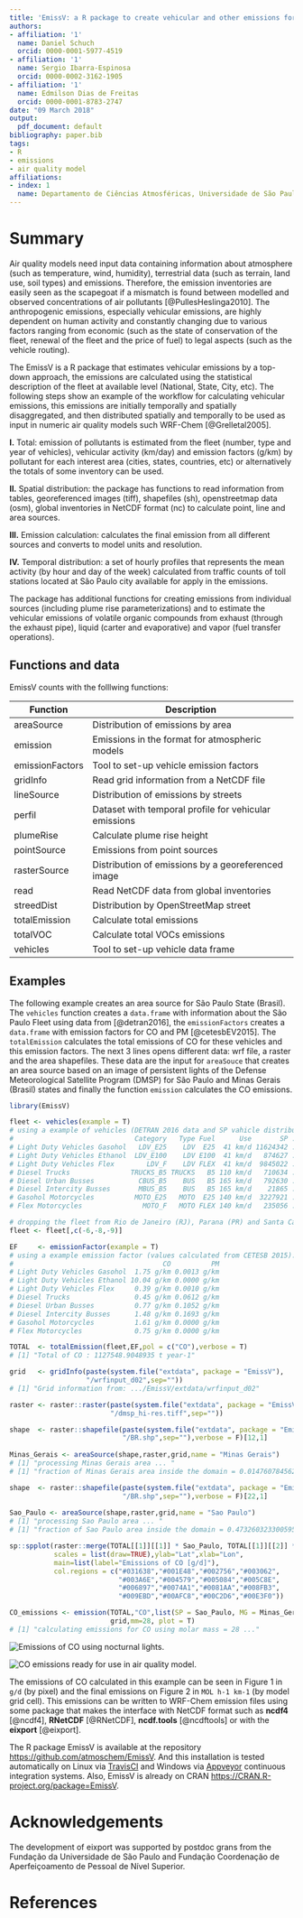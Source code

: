 ```yaml
---
title: 'EmissV: a R package to create vehicular and other emissions for air quality models'
authors:
- affiliation: '1'
  name: Daniel Schuch
  orcid: 0000-0001-5977-4519
- affiliation: '1'
  name: Sergio Ibarra-Espinosa
  orcid: 0000-0002-3162-1905
- affiliation: '1'
  name: Edmilson Dias de Freitas
  orcid: 0000-0001-8783-2747
date: "09 March 2018"
output:
  pdf_document: default
bibliography: paper.bib
tags:
- R
- emissions
- air quality model
affiliations:
- index: 1
  name: Departamento de Ciências Atmosféricas, Universidade de São Paulo, Brasil
---
```


# Summary

Air quality models need input data containing information about atmosphere (such as temperature, wind, humidity), terrestrial data (such as terrain, land use, soil types) and emissions. Therefore, the emission inventories are easily seen as the scapegoat if a mismatch is found between modelled and observed concentrations of air pollutants [@PullesHeslinga2010]. The anthropogenic emissions, especially vehicular emissions, are highly dependent on human activity and constantly changing due to various factors ranging from economic (such as the state of conservation of the fleet, renewal of the fleet and the price of fuel) to legal aspects (such as the vehicle routing).

The EmissV is a R package that estimates vehicular emissions by a top-down approach, the emissions are calculated using the statistical description of the fleet at available level (National, State, City, etc). The following steps show an example of the workflow for calculating vehicular emissions, this emissions are initially temporally and spatially disaggregated, and then distributed spatially and temporally to be used as input in numeric air quality models such WRF-Chem [@Grelletal2005].

**I.** Total: emission of pollutants is estimated from the fleet (number, type and year of vehicles), vehicular activity (km/day) and emission factors (g/km) by pollutant for each interest area (cities, states, countries, etc) or alternatively the totals of some inventory can be used.

**II.** Spatial distribution: the package has functions to read information from tables, georeferenced images (tiff), shapefiles (sh), openstreetmap data (osm), global inventories in NetCDF format (nc) to calculate point, line and area sources.

**III.** Emission calculation: calculates the final emission from all different sources and converts to model units and resolution.

**IV.** Temporal distribution: a set of hourly profiles that represents the mean activity (by hour and day of the week) calculated from traffic counts of toll stations located at São Paulo city available for apply in the emissions.

The package has additional functions for creating emissions from individual sources (including plume rise parameterizations) and to estimate the vehicular emissions of volatile organic compounds from exhaust (through the exhaust pipe), liquid (carter and evaporative) and vapor (fuel transfer operations).

## Functions and data

EmissV counts with the folllwing functions:

| Function     | Description                                           |
|--------------|-------------------------------------------------------|
| areaSource   | Distribution of emissions by area                     |
| emission     | Emissions in the format for atmospheric models        |
| emissionFactors | Tool to set-up vehicle emission factors            |
| gridInfo     | Read grid information from a NetCDF file              |
| lineSource   | Distribution of emissions by streets                  |
| perfil       | Dataset with temporal profile for vehicular emissions |
| plumeRise    | Calculate plume rise height                           |
| pointSource  | Emissions from point sources                          |
| rasterSource | Distribution of emissions by a georeferenced image    |
| read         | Read NetCDF data from global inventories              |
| streedDist   | Distribution by OpenStreetMap street                  |
| totalEmission| Calculate total emissions                             |
| totalVOC     | Calculate total VOCs emissions                        |
| vehicles     | Tool to set-up vehicle data frame                     |

## Examples

The following example creates an area source for São Paulo State (Brasil). The `vehicles` function creates a `data.frame` with information about the São Paulo Fleet using data from [@detran2016], the `emissionFactors` creates a `data.frame` with emission factors for CO and PM [@cetesbEV2015]. The `totalEmission` calculates the total emissions of CO for these vehicles and this emission factors. The next 3 lines opens different data: wrf file, a raster and the area shapefiles. These data are the input for `areaSouce` that creates an area source based on an image of persistent lights of the Defense Meteorological Satellite Program (DMSP) for São Paulo and Minas Gerais (Brasil) states and finally the function `emission` calculates the CO emissions.

``` r
library(EmissV)

fleet <- vehicles(example = T)
# using a example of vehicles (DETRAN 2016 data and SP vahicle distribution):
#                              Category   Type Fuel      Use       SP ...
# Light Duty Vehicles Gasohol   LDV_E25    LDV  E25  41 km/d 11624342 ...
# Light Duty Vehicles Ethanol  LDV_E100    LDV E100  41 km/d   874627 ...
# Light Duty Vehicles Flex        LDV_F    LDV FLEX  41 km/d  9845022 ...
# Diesel Trucks               TRUCKS_B5 TRUCKS   B5 110 km/d   710634 ...
# Diesel Urban Busses           CBUS_B5    BUS   B5 165 km/d   792630 ...
# Diesel Intercity Busses       MBUS_B5    BUS   B5 165 km/d    21865 ...
# Gasohol Motorcycles          MOTO_E25   MOTO  E25 140 km/d  3227921 ...
# Flex Motorcycles               MOTO_F   MOTO FLEX 140 km/d   235056 ...

# dropping the fleet from Rio de Janeiro (RJ), Parana (PR) and Santa Catarina (SC)
fleet <- fleet[,c(-6,-8,-9)]

EF     <- emissionFactor(example = T)
# using a example emission factor (values calculated from CETESB 2015):
#                                     CO          PM
# Light Duty Vehicles Gasohol  1.75 g/km 0.0013 g/km
# Light Duty Vehicles Ethanol 10.04 g/km 0.0000 g/km
# Light Duty Vehicles Flex     0.39 g/km 0.0010 g/km
# Diesel Trucks                0.45 g/km 0.0612 g/km
# Diesel Urban Busses          0.77 g/km 0.1052 g/km
# Diesel Intercity Busses      1.48 g/km 0.1693 g/km
# Gasohol Motorcycles          1.61 g/km 0.0000 g/km
# Flex Motorcycles             0.75 g/km 0.0000 g/km

TOTAL  <- totalEmission(fleet,EF,pol = c("CO"),verbose = T)
# [1] "Total of CO : 1127548.9048935 t year-1"

grid   <- gridInfo(paste(system.file("extdata", package = "EmissV"),
                   "/wrfinput_d02",sep=""))
# [1] "Grid information from: .../EmissV/extdata/wrfinput_d02"

raster <- raster::raster(paste(system.file("extdata", package = "EmissV"),
                         "/dmsp_hi-res.tiff",sep=""))

shape  <- raster::shapefile(paste(system.file("extdata", package = "EmissV"),
                            "/BR.shp",sep=""),verbose = F)[12,1]
                            
Minas_Gerais <- areaSource(shape,raster,grid,name = "Minas Gerais")
# [1] "processing Minas Gerais area ... "
# [1] "fraction of Minas Gerais area inside the domain = 0.0147607845622591"

shape  <- raster::shapefile(paste(system.file("extdata", package = "EmissV"),
                            "/BR.shp",sep=""),verbose = F)[22,1]
                            
Sao_Paulo <- areaSource(shape,raster,grid,name = "Sao Paulo")
# [1] "processing Sao Paulo area ... "
# [1] "fraction of Sao Paulo area inside the domain = 0.473260323300595"

sp::spplot(raster::merge(TOTAL[[1]][[1]] * Sao_Paulo, TOTAL[[1]][[2]] * Minas_Gerais),
           scales = list(draw=TRUE),ylab="Lat",xlab="Lon",
           main=list(label="Emissions of CO [g/d]"),
           col.regions = c("#031638","#001E48","#002756","#003062",
                           "#003A6E","#004579","#005084","#005C8E",
                           "#006897","#0074A1","#0081AA","#008FB3",
                           "#009EBD","#00AFC8","#00C2D6","#00E3F0"))

CO_emissions <- emission(TOTAL,"CO",list(SP = Sao_Paulo, MG = Minas_Gerais),
                         grid,mm=28, plot = T)
# [1] "calculating emissions for CO using molar mass = 28 ..."
```

![Emissions of CO using nocturnal lights.](https://raw.githubusercontent.com/atmoschem/EmissV/master/CO_all.png)


![CO emissions ready for use in air quality model.](https://raw.githubusercontent.com/atmoschem/EmissV/master/CO_final.png)

The emissions of CO calculated in this example can be seen in Figure 1 in `g/d` (by pixel) and the final emissions on Figure  2 in `MOL h-1 km-1` (by model grid cell). This emissions can be written to WRF-Chem emission files using some package that makes the interface with NetCDF format such as **ncdf4** [@ncdf4], **RNetCDF** [@RNetCDF], **ncdf.tools** [@ncdftools] or with the **eixport** [@eixport].

The R package EmissV is available at the repository  https://github.com/atmoschem/EmissV. 
And this installation is tested automatically on Linux via [TravisCI](https://travis-ci.org/atmoschem/eixport) and Windows via [Appveyor](https://ci.appveyor.com/project/Schuch666/eixport) continuous integration systems. Also, EmissV is already on CRAN https://CRAN.R-project.org/package=EmissV.

# Acknowledgements

The development of eixport was supported by postdoc grans from the Fundação da Universidade de São Paulo and Fundação Coordenação de Aperfeiçoamento de Pessoal de Nível Superior.

# References
